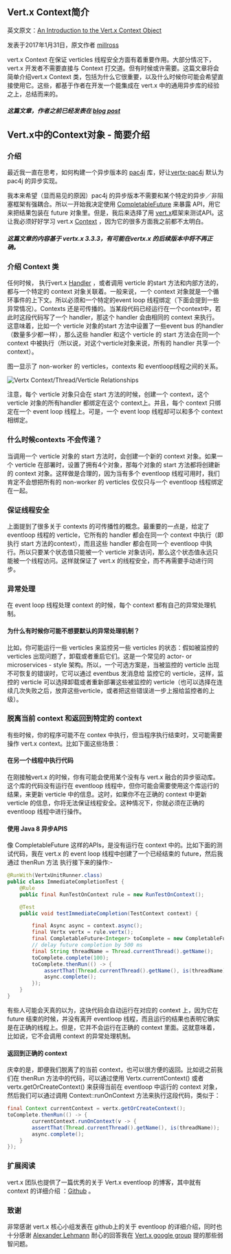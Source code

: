 ## Vert.x Context简介

英文原文：[An Introduction to the Vert.x Context Object](http://millross-consultants.com/vertx_context_object.html)

发表于2017年1月31日，原文作者 [millross](http://github.com/millross)

vert.x Context 在保证 verticles 线程安全方面有着重要作用。大部分情况下，vert.x 开发者不需要直接与 Context 打交道。但有时候或许需要。这篇文章将会简单介绍vert.x Context 类，包括为什么它很重要，以及什么时候你可能会希望直接使用它。这些，都基于作者在开发一个能集成在 vert.x 中的通用异步库的经验之上，总结而来的。

##### 这篇文章，作者之前已经发表在 [blog post](http://www.millross-consultants.com/vertx_context_object.html)

## Vert.x中的Context对象 - 简要介绍

### 介绍

最近我一直在思考，如何构建一个异步版本的 [pac4j](http://www.pac4j.org/) 库，好让[vertx-pac4j](https://github.com/pac4j/vertx-pac4j) 默认为 pac4j 的异步实现。

我本来希望（显而易见的原因）pac4j 的异步版本不需要和某个特定的异步／非阻塞框架有强耦合。所以一开始我决定使用 [CompletableFuture](http://docs.oracle.com/javase/8/docs/api/java/util/concurrent/CompletableFuture.html) 来暴露 API，用它来把结果包装在 future 对象里。但是，我后来选择了用 [vert.x](http://vertx.io/)框架来测试API。这让我必须好好学习 vert.x [Context](http://vertx.io/docs/apidocs/io/vertx/core/Context.html) ，因为它的很多方面我之前都不太明白。

##### 这篇文章的内容基于 vertx.x 3.3.3，有可能在vertx.x 的后续版本中将不再正确。

### 介绍 Context 类

任何时候， 执行vert.x [Handler](http://vertx.io/docs/apidocs/io/vertx/core/Handler.html) ，或者调用 verticle 的start 方法和内部方法的，都与一个特定的 context 对象关联着。一般来说，一个 context 对象就是一个循环事件的上下文。所以必须和一个特定的event loop 线程绑定（下面会提到一些异常情况）。Contexts 还是可传播的。当某段代码已经运行在一个context中，若此时这段代码写了一个 handler，那这个 handler 会由相同的 context 来执行。这意味着，比如一个 verticle 对象的start 方法中设置了一些event bus 的handler（数量多少都一样），那么这些 handler 和这个 verticle 的 start 方法会在同一个 context 中被执行（所以说，对这个verticle对象来说，所有的 handler 共享一个 context）。

图一显示了 non-worker 的 verticles，contexts 和 eventloop线程之间的关系。



![Vertx Context/Thread/Verticle Relationships](http://vertx.io/assets/blog/vertx3-intro-to-context-object/VertxContextRelationships.png)

注意，每个 verticle 对象只会在 start 方法的时候，创建一个 context，这个verticle 对象的所有handler 都绑定在这个 context上。并且，每个 context 只绑定在一个 event loop 线程上。可是，一个 event loop 线程却可以和多个 context 相绑定。

### 什么时候contexts 不会传递？

当调用一个 verticle 对象的 start 方法时，会创建一个新的 context 对象。如果一个 verticle 在部署时，设置了拥有4个对象，那每个对象的 start 方法都将创建新的 context 对象。这样做是合理的，因为当有多个 eventloop 线程可用时，我们肯定不会想把所有的 non-worker 的 verticles 仅仅只与一个 eventloop 线程绑定在一起。

### 保证线程安全

上面提到了很多关于 contexts 的可传播性的概念。最重要的一点是，给定了 eventloop 线程的 verticle，它所有的 handler 都会在同一个 context 中执行（即执行 start 方法的context），而且这些 handler 都会在同一个 eventloop 中执行。所以只要某个状态值只能被一个 verticle 对象访问，那么这个状态值永远只能被一个线程访问。这样就保证了 vert.x 的线程安全，而不再需要手动进行同步。

### 异常处理

在 event loop 线程处理 context 的时候，每个 context 都有自己的异常处理机制。

#### 为什么有时候你可能不想要默认的异常处理机制？

比如，你可能运行一些 verticles 来监控另一些 verticles 的状态：假如被监控的 verticles 出现问题了，卸载或者重启它们。这是一个常见的 actor- or microservices - style 架构。所以，一个可选方案是，当被监控的 verticle 出现不可恢复的错误时，它可以通过 eventbus 发消息给 监控它的 verticle，这样，监控的 verticle 可以选择卸载或者重新部署这些被监控的 verticle（也可以选择在连续几次失败之后，放弃这些verticle，或者把这些错误进一步上报给监控者的上级）。

### 脱离当前 context 和返回到特定的 context

有些时候，你的程序可能不在 contex 中执行，但当程序执行结束时，又可能需要操作 vert.x context。比如下面这些场景：

#### 在另一个线程中执行代码

在刚接触vert.x 的时候，你有可能会使用某个没有与 vert.x 融合的异步驱动库。这个库的代码没有运行在 eventloop 线程中，但你可能会需要使用这个库运行的结果，来更新 verticle 中的信息。这时，如果你不在正确的 context 中更新 verticle 的信息，你将无法保证线程安全。这种情况下，你就必须在正确的 eventloop 线程中进行操作。

#### 使用 Java 8 异步APIS

像 CompletableFuture 这样的APIs，是没有运行在 context 中的。比如下面的测试代码，我在 vert.x 的 event loop 线程中创建了一个已经结束的 future，然后我通过 thenRun 方法 执行接下来的操作:-

```java
@RunWith(VertxUnitRunner.class)
public class ImmediateCompletionTest {
    @Rule
    public final RunTestOnContext rule = new RunTestOnContext();

    @Test
    public void testImmediateCompletion(TestContext context) {

        final Async async = context.async();
        final Vertx vertx = rule.vertx();
        final CompletableFuture<Integer> toComplete = new CompletableFuture<>();
        // delay future completion by 500 ms
        final String threadName = Thread.currentThread().getName();
        toComplete.complete(100);
        toComplete.thenRun(() -> {
            assertThat(Thread.currentThread().getName(), is(threadName));
            async.complete();
        });
    }
}
```

有些人可能会天真的以为，这块代码会自动运行在对应的 context 上，因为它在 future 结束的时候，并没有离开 eventloop 线程，而且运行的结果也表明它确实是在正确的线程上。但是，它并不会运行在正确的 context 里面。这就意味着，比如说，它不会调用 context 的异常处理机制。

#### 返回到正确的 context

庆幸的是，即便我们脱离了的当前 context，也可以很方便的返回。比如说之前我们在 thenRun 方法中的代码，可以通过使用 Vertx.currentContext() 或者 vertx.getOrCreateContext() 来获得当前在 eventloop 中运行的 context 对象，然后我们可以通过调用 Context::runOnContext 方法来执行这段代码，类似于：

```java
final Context currentContext = vertx.getOrCreateContext();
toComplete.thenRun(() -> {
        currentContext.runOnContext(v -> {
        assertThat(Thread.currentThread().getName(), is(threadName));
        async.complete();
    }
});
```

### 扩展阅读

vert.x 团队也提供了一篇优秀的关于 Vert.x eventloop 的博客，其中就有 context 的详细介绍  ：[Github](https://github.com/vietj/vertx-materials/blob/master/src/main/asciidoc/Demystifying_the_event_loop.adoc) 。

### 致谢

非常感谢 vert.x 核心小组发表在 github上的关于 eventloop 的详细介绍，同时也十分感谢 [Alexander Lehmann](https://twitter.com/alexlehm?lang=en) 耐心的回答我在 [Vert.x google group](https://groups.google.com/forum/#!forum/vertx) 提的那些弱智问题。

